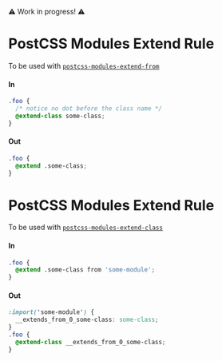 ⚠ Work in progress! ⚠

# PostCSS Modules Extend Rule

To be used with [`postcss-modules-extend-from`](../postcss-modules-extend-from)

#### In

```css
.foo {
  /* notice no dot before the class name */
  @extend-class some-class;
}
```

#### Out

```css
.foo {
  @extend .some-class;
}
```

# PostCSS Modules Extend Rule

To be used with [`postcss-modules-extend-class`](../postcss-modules-extend-class)

#### In

```css
.foo {
  @extend .some-class from 'some-module';
}
```

#### Out

```css
:import('some-module') {
  __extends_from_0_some-class: some-class;
}
.foo {
  @extend-class __extends_from_0_some-class;
}
```
